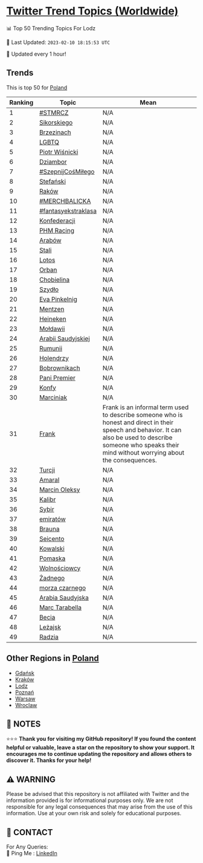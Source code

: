 [Twitter Trend Topics (Worldwide)](https://github.com/ErcinDedeoglu/Twitter-Trend-Topics)
==========


📊 Top 50 Trending Topics For Lodz

📆 Last Updated: `2023-02-10 18:15:53 UTC`

🔧 Updated every 1 hour!


## Trends

This is top 50 for [Poland](</Poland>)

| Ranking | Topic | Mean |
| ------- | ------------ | ------------ |
| 1 | [#STMRCZ](http://twitter.com/search?q=%23STMRCZ) | N/A |
| 2 | [Sikorskiego](http://twitter.com/search?q=Sikorskiego) | N/A |
| 3 | [Brzezinach](http://twitter.com/search?q=Brzezinach) | N/A |
| 4 | [LGBTQ](http://twitter.com/search?q=LGBTQ) | N/A |
| 5 | [Piotr Wiśnicki](http://twitter.com/search?q=Piotr+Wi%c5%9bnicki) | N/A |
| 6 | [Dziambor](http://twitter.com/search?q=Dziambor) | N/A |
| 7 | [#SzepnijCośMiłego](http://twitter.com/search?q=%23SzepnijCo%c5%9bMi%c5%82ego) | N/A |
| 8 | [Stefański](http://twitter.com/search?q=Stefa%c5%84ski) | N/A |
| 9 | [Raków](http://twitter.com/search?q=Rak%c3%b3w) | N/A |
| 10 | [#MERCHBALICKA](http://twitter.com/search?q=%23MERCHBALICKA) | N/A |
| 11 | [#fantasyekstraklasa](http://twitter.com/search?q=%23fantasyekstraklasa) | N/A |
| 12 | [Konfederacji](http://twitter.com/search?q=Konfederacji) | N/A |
| 13 | [PHM Racing](http://twitter.com/search?q=PHM+Racing) | N/A |
| 14 | [Arabów](http://twitter.com/search?q=Arab%c3%b3w) | N/A |
| 15 | [Stali](http://twitter.com/search?q=Stali) | N/A |
| 16 | [Lotos](http://twitter.com/search?q=Lotos) | N/A |
| 17 | [Orban](http://twitter.com/search?q=Orban) | N/A |
| 18 | [Chobielina](http://twitter.com/search?q=Chobielina) | N/A |
| 19 | [Szydło](http://twitter.com/search?q=Szyd%c5%82o) | N/A |
| 20 | [Eva Pinkelnig](http://twitter.com/search?q=Eva+Pinkelnig) | N/A |
| 21 | [Mentzen](http://twitter.com/search?q=Mentzen) | N/A |
| 22 | [Heineken](http://twitter.com/search?q=Heineken) | N/A |
| 23 | [Mołdawii](http://twitter.com/search?q=Mo%c5%82dawii) | N/A |
| 24 | [Arabii Saudyjskiej](http://twitter.com/search?q=Arabii+Saudyjskiej) | N/A |
| 25 | [Rumunii](http://twitter.com/search?q=Rumunii) | N/A |
| 26 | [Holendrzy](http://twitter.com/search?q=Holendrzy) | N/A |
| 27 | [Bobrownikach](http://twitter.com/search?q=Bobrownikach) | N/A |
| 28 | [Pani Premier](http://twitter.com/search?q=Pani+Premier) | N/A |
| 29 | [Konfy](http://twitter.com/search?q=Konfy) | N/A |
| 30 | [Marciniak](http://twitter.com/search?q=Marciniak) | N/A |
| 31 | [Frank](http://twitter.com/search?q=Frank) | Frank is an informal term used to describe someone who is honest and direct in their speech and behavior. It can also be used to describe someone who speaks their mind without worrying about the consequences. |
| 32 | [Turcji](http://twitter.com/search?q=Turcji) | N/A |
| 33 | [Amaral](http://twitter.com/search?q=Amaral) | N/A |
| 34 | [Marcin Oleksy](http://twitter.com/search?q=Marcin+Oleksy) | N/A |
| 35 | [Kalibr](http://twitter.com/search?q=Kalibr) | N/A |
| 36 | [Sybir](http://twitter.com/search?q=Sybir) | N/A |
| 37 | [emiratów](http://twitter.com/search?q=emirat%c3%b3w) | N/A |
| 38 | [Brauna](http://twitter.com/search?q=Brauna) | N/A |
| 39 | [Seicento](http://twitter.com/search?q=Seicento) | N/A |
| 40 | [Kowalski](http://twitter.com/search?q=Kowalski) | N/A |
| 41 | [Pomaska](http://twitter.com/search?q=Pomaska) | N/A |
| 42 | [Wolnościowcy](http://twitter.com/search?q=Wolno%c5%9bciowcy) | N/A |
| 43 | [Żadnego](http://twitter.com/search?q=%c5%bbadnego) | N/A |
| 44 | [morza czarnego](http://twitter.com/search?q=morza+czarnego) | N/A |
| 45 | [Arabia Saudyjska](http://twitter.com/search?q=Arabia+Saudyjska) | N/A |
| 46 | [Marc Tarabella](http://twitter.com/search?q=Marc+Tarabella) | N/A |
| 47 | [Becia](http://twitter.com/search?q=Becia) | N/A |
| 48 | [Leżajsk](http://twitter.com/search?q=Le%c5%bcajsk) | N/A |
| 49 | [Radzia](http://twitter.com/search?q=Radzia) | N/A |



## Other Regions in [Poland](</Poland>)

* [Gdańsk](</Poland/Gdańsk.md>)
* [Kraków](</Poland/Kraków.md>)
* [Lodz](</Poland/Lodz.md>)
* [Poznań](</Poland/Poznań.md>)
* [Warsaw](</Poland/Warsaw.md>)
* [Wroclaw](</Poland/Wroclaw.md>)



## 📝 NOTES

⭐⭐⭐ **Thank you for visiting my GitHub repository! If you found the content helpful or valuable, leave a star on the repository to show your support. It encourages me to continue updating the repository and allows others to discover it. Thanks for your help!**


## ⚠️ WARNING

Please be advised that this repository is not affiliated with Twitter and the information provided is for informational purposes only. We are not responsible for any legal consequences that may arise from the use of this information. Use at your own risk and solely for educational purposes.


## 📨 CONTACT

 For Any Queries:  
            🏓 Ping Me : [LinkedIn](https://www.linkedin.com/in/ercindedeoglu/)
